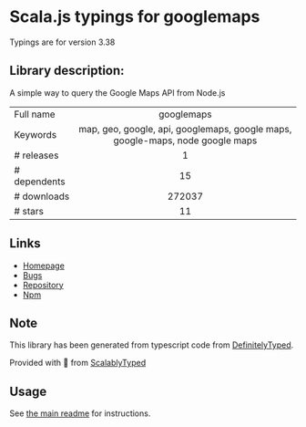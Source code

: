 
# Scala.js typings for googlemaps

Typings are for version 3.38

## Library description:
A simple way to query the Google Maps API from Node.js

|                    |                 |
| ------------------ | :-------------: |
| Full name          | googlemaps |
| Keywords           | map, geo, google, api, googlemaps, google maps, google-maps, node google maps |
| # releases         | 1 |
| # dependents       | 15 |
| # downloads        | 272037 |
| # stars            | 11 |

## Links
- [Homepage](https://github.com/moshen/node-googlemaps#readme)
- [Bugs](https://github.com/moshen/node-googlemaps/issues)
- [Repository](https://github.com/moshen/node-googlemaps)
- [Npm](https://www.npmjs.com/package/googlemaps)
    


## Note
This library has been generated from typescript code from [DefinitelyTyped](https://definitelytyped.org).

Provided with :purple_heart: from [ScalablyTyped](https://github.com/oyvindberg/ScalablyTyped)

## Usage
See [the main readme](../../readme.md) for instructions.


